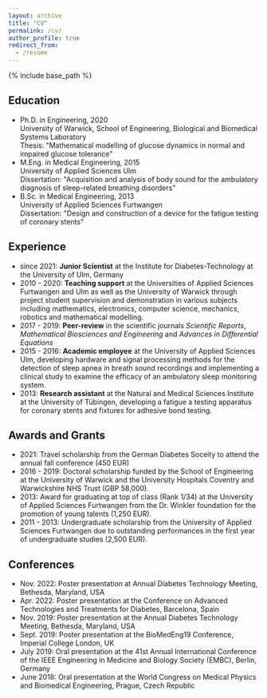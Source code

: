 ```yaml
---
layout: archive
title: "CV"
permalink: /cv/
author_profile: true
redirect_from:
  - /resume
---
```


{% include base_path %}

Education
------
* Ph.D. in Engineering, 2020  
  University of Warwick, School of Engineering, Biological and Biomedical Systems Laboratory  
  Thesis: "Mathematical modelling of glucose dynamics in normal and impaired glucose tolerance"
* M.Eng. in Medical Engineering, 2015  
  University of Applied Sciences Ulm     
  Dissertation: "Acquisition and analysis of body sound for the ambulatory diagnosis of sleep-related breathing disorders"
* B.Sc. in Medical Engineering, 2013  
  University of Applied Sciences Furtwangen  
  Dissertation: "Design and construction of a device for the fatigue testing of coronary stents"

Experience
------
* since 2021: **Junior Scientist** at the Institute for Diabetes-Technology at the University of Ulm, Germany
* 2010 - 2020: **Teaching support** at the Universities of Applied Sciences Furtwangen and Ulm as well as the University of Warwick through project student supervision and demonstration in various subjects including mathematics, electronics, computer science, mechanics, robotics and mathematical modelling. 
* 2017 - 2019: **Peer-review** in the scientific journals *Scientific Reports*, *Mathematical Biosciences and Engineering* and *Advances in Differential Equations*
* 2015 - 2016: **Academic employee** at the University of Applied Sciences Ulm, developing hardware and signal processing methods for the detection of sleep apnea in breath sound recordings and implementing a clinical study to examine the efficacy of an ambulatory sleep monitoring system.
* 2013: **Research assistant** at the Natural and Medical Sciences Institute at the University of Tübingen, developing a fatigue a testing apparatus for coronary stents and fixtures for adhesive bond testing.

Awards and Grants
------
* 2021: Travel scholarship from the German Diabetes Soceity to attend the annual fall conference (450 EUR)
* 2016 - 2019: Doctoral scholarship funded by the School of Engineering at the University of Warwick and the University Hospitals Coventry and Warwickshire NHS Trust (GBP 58,000).
* 2013: Award for graduating at top of class (Rank 1/34) at the University of Applied Sciences Furtwangen from the Dr. Winkler foundation for the promotion of young talents (1,250 EUR).
* 2011 - 2013: Undergraduate scholarship from the University of Applied Sciences Furtwangen due to outstanding performances in the first year of undergraduate studies (2,500 EUR).

Conferences
------
* Nov. 2022: Poster presentation at Annual Diabetes Technology Meeting, Bethesda, Maryland, USA 
* Apr. 2022: Poster presentation at the Conference on Advanced Technologies and Treatments for Diabetes, Barcelona, Spain 
* Nov. 2019: Poster presentation at the Annual Diabetes Technology Meeting, Bethesda, Maryland, USA 
* Sept. 2019: Poster presentation at the BioMedEng19 Conference, Imperial College London, UK
* July 2019: Oral presentation at the 41st Annual International Conference of the IEEE Engineering in Medicine and Biology Society (EMBC), Berlin, Germany  
* June 2018: Oral presentation at the World Congress on Medical Physics and Biomedical Engineering, Prague, Czech Republic 

